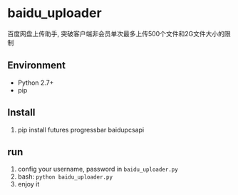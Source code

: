 # baidu_uploader
  百度网盘上传助手, 突破客户端非会员单次最多上传500个文件和2G文件大小的限制

## Environment
- Python 2.7+  
- pip

## Install 
1. pip install futures progressbar baidupcsapi

## run 
1. config your username, password in `baidu_uploader.py`
2. bash: `python baidu_uploader.py`
3. enjoy it
